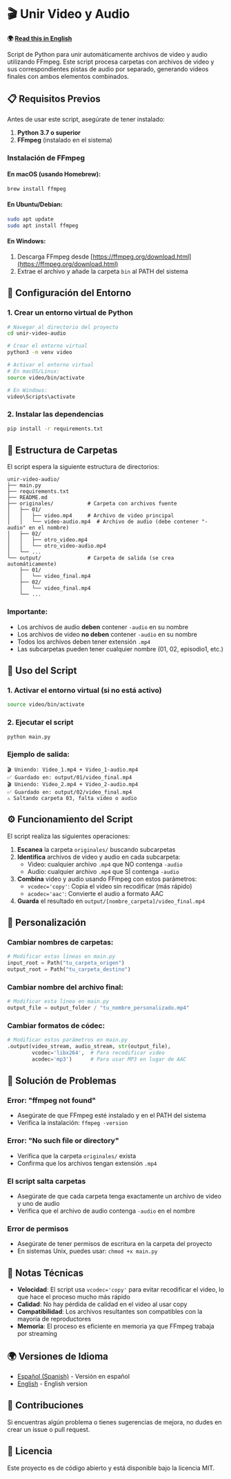 # 🎬 Unir Video y Audio

**🌍 [Read this in English](README_EN.md)**

Script de Python para unir automáticamente archivos de video y audio utilizando FFmpeg. Este script procesa carpetas con archivos de video y sus correspondientes pistas de audio por separado, generando videos finales con ambos elementos combinados.

## 📋 Requisitos Previos

Antes de usar este script, asegúrate de tener instalado:

1. **Python 3.7 o superior**
2. **FFmpeg** (instalado en el sistema)

### Instalación de FFmpeg

#### En macOS (usando Homebrew):
```bash
brew install ffmpeg
```

#### En Ubuntu/Debian:
```bash
sudo apt update
sudo apt install ffmpeg
```

#### En Windows:
1. Descarga FFmpeg desde [https://ffmpeg.org/download.html](https://ffmpeg.org/download.html)
2. Extrae el archivo y añade la carpeta `bin` al PATH del sistema

## 🚀 Configuración del Entorno

### 1. Crear un entorno virtual de Python

```bash
# Navegar al directorio del proyecto
cd unir-video-audio

# Crear el entorno virtual
python3 -m venv video

# Activar el entorno virtual
# En macOS/Linux:
source video/bin/activate

# En Windows:
video\Scripts\activate
```

### 2. Instalar las dependencias

```bash
pip install -r requirements.txt
```

## 📁 Estructura de Carpetas

El script espera la siguiente estructura de directorios:

```
unir-video-audio/
├── main.py
├── requirements.txt
├── README.md
├── originales/           # Carpeta con archivos fuente
│   ├── 01/
│   │   ├── video.mp4     # Archivo de video principal
│   │   └── video-audio.mp4  # Archivo de audio (debe contener "-audio" en el nombre)
│   ├── 02/
│   │   ├── otro_video.mp4
│   │   └── otro_video-audio.mp4
│   └── ...
└── output/               # Carpeta de salida (se crea automáticamente)
    ├── 01/
    │   └── video_final.mp4
    ├── 02/
    │   └── video_final.mp4
    └── ...
```

### Importante:
- Los archivos de audio **deben** contener `-audio` en su nombre
- Los archivos de video **no deben** contener `-audio` en su nombre
- Todos los archivos deben tener extensión `.mp4`
- Las subcarpetas pueden tener cualquier nombre (01, 02, episodio1, etc.)

## 🎯 Uso del Script

### 1. Activar el entorno virtual (si no está activo)

```bash
source video/bin/activate
```

### 2. Ejecutar el script

```bash
python main.py
```

### Ejemplo de salida:

```
🎬 Uniendo: Video_1.mp4 + Video_1-audio.mp4
✅ Guardado en: output/01/video_final.mp4
🎬 Uniendo: Video_2.mp4 + Video_2-audio.mp4
✅ Guardado en: output/02/video_final.mp4
⚠️ Saltando carpeta 03, falta video o audio
```

## ⚙️ Funcionamiento del Script

El script realiza las siguientes operaciones:

1. **Escanea** la carpeta `originales/` buscando subcarpetas
2. **Identifica** archivos de video y audio en cada subcarpeta:
   - Video: cualquier archivo `.mp4` que NO contenga `-audio`
   - Audio: cualquier archivo `.mp4` que SÍ contenga `-audio`
3. **Combina** video y audio usando FFmpeg con estos parámetros:
   - `vcodec='copy'`: Copia el video sin recodificar (más rápido)
   - `acodec='aac'`: Convierte el audio a formato AAC
4. **Guarda** el resultado en `output/[nombre_carpeta]/video_final.mp4`

## 🔧 Personalización

### Cambiar nombres de carpetas:

```python
# Modificar estas líneas en main.py
input_root = Path("tu_carpeta_origen")
output_root = Path("tu_carpeta_destino")
```

### Cambiar nombre del archivo final:

```python
# Modificar esta línea en main.py
output_file = output_folder / "tu_nombre_personalizado.mp4"
```

### Cambiar formatos de códec:

```python
# Modificar estos parámetros en main.py
.output(video_stream, audio_stream, str(output_file),
        vcodec='libx264',  # Para recodificar video
        acodec='mp3')      # Para usar MP3 en lugar de AAC
```

## 🚨 Solución de Problemas

### Error: "ffmpeg not found"
- Asegúrate de que FFmpeg esté instalado y en el PATH del sistema
- Verifica la instalación: `ffmpeg -version`

### Error: "No such file or directory"
- Verifica que la carpeta `originales/` exista
- Confirma que los archivos tengan extensión `.mp4`

### El script salta carpetas
- Asegúrate de que cada carpeta tenga exactamente un archivo de video y uno de audio
- Verifica que el archivo de audio contenga `-audio` en el nombre

### Error de permisos
- Asegúrate de tener permisos de escritura en la carpeta del proyecto
- En sistemas Unix, puedes usar: `chmod +x main.py`

## 📝 Notas Técnicas

- **Velocidad**: El script usa `vcodec='copy'` para evitar recodificar el video, lo que hace el proceso mucho más rápido
- **Calidad**: No hay pérdida de calidad en el video al usar copy
- **Compatibilidad**: Los archivos resultantes son compatibles con la mayoría de reproductores
- **Memoria**: El proceso es eficiente en memoria ya que FFmpeg trabaja por streaming

## 🌍 Versiones de Idioma

- [Español (Spanish)](README.md) - Versión en español
- [English](README_EN.md) - English version

## 🤝 Contribuciones

Si encuentras algún problema o tienes sugerencias de mejora, no dudes en crear un issue o pull request.

## 📄 Licencia

Este proyecto es de código abierto y está disponible bajo la licencia MIT.
